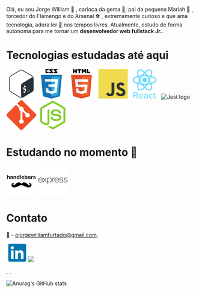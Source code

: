 Olá, eu sou Jorge William 👋 , carioca da gema 🍳,  pai da pequena Mariah 🍼 , torcedor do Flamengo e do Arsenal ⚽ , extremamente curioso e que ama tecnologia, adora ler 📖 nos tempos livres. 
Atualmente, estudo de forma autonoma para me tornar um **desenvolvedor web fullstack Jr.**.
# Tecnologias estudadas até aqui 

<img src="https://github.com/devicons/devicon/blob/master/icons/bash/bash-original.svg" alt="Bash logo" width="80"/><img src="https://raw.githubusercontent.com/devicons/devicon/master/icons/css3/css3-original-wordmark.svg" alt="Css logo" width="80"/><img src="https://raw.githubusercontent.com/devicons/devicon/master/icons/html5/html5-original-wordmark.svg" alt="Html logo" width="80"/>
<img src="https://raw.githubusercontent.com/devicons/devicon/master/icons/javascript/javascript-original.svg" alt="Javascript logo" width="80"/>
<img src="https://raw.githubusercontent.com/devicons/devicon/master/icons/react/react-original-wordmark.svg" alt="React logo" width="80"/>
<img src="https://camo.githubusercontent.com/ae61b0ddad90a6f9be866adec7dbca2dcca1819e3204f07916d6f34ae058b4c9/68747470733a2f2f7777772e6c6561726e73746f7279626f6f6b2e636f6d2f696e74726f2d746f2d73746f7279626f6f6b2f6c6f676f2d6a6573742e706e67" alt="Jest logo" width="80"/>
<img src="https://raw.githubusercontent.com/devicons/devicon/master/icons/git/git-original.svg" alt="Git logo" width="80"/>
<img src="https://github.com/devicons/devicon/blob/master/icons/nodejs/nodejs-plain.svg" alt="node logo" width="80"/>




# Estudando no momento  :rocket:
<img src="https://github.com/devicons/devicon/blob/master/icons/handlebars/handlebars-original-wordmark.svg" alt="Handlebars logo" width="80"/> <img src="https://github.com/devicons/devicon/blob/master/icons/express/express-original-wordmark.svg" alt="Redux logo" width="80"/><br/>


# Contato
:email: - ojorgewilliamfurtado@gmail.com.  

[<img src="https://cdn.cdnlogo.com/logos/t/96/twitter-icon.svg" alt="" width="50"/>](https://twitter.com/Jorge_Willi4m)
[<img src="https://github.com/devicons/devicon/blob/master/icons/linkedin/linkedin-original.svg" alt="" width="50"/>](https://www.linkedin.com/in/jorge-william-furtado/)
[<img src="https://user-images.githubusercontent.com/19416864/119398015-58327d00-bcad-11eb-8051-7132eaad702c.png" width="50">](https://www.instagram.com/j0rgewilliam/)



<img src="ojorgewilliamfurtado@gmail.com  " alt="" width="80"/>. 
<img src="https://www.linkedin.com/in/jorge-william-furtado/  " alt="" width="80"/>. 

<!--
**Jorge-William/Jorge-William** is a ✨ _special_ ✨ repository because its `README.md` (this file) appears on your GitHub profile.

Here are some ideas to get you started:

- 🔭 I’m currently working on ...
- 🌱 I’m currently learning ...
- 👯 I’m looking to collaborate on ...
- 🤔 I’m looking for help with ...
- 💬 Ask me about ...

- 😄 Pronouns: ...
- ⚡ Fun fact: ...
-->
![Anurag's GitHub stats](https://github-readme-stats.vercel.app/api?username=jorge-william)
 
